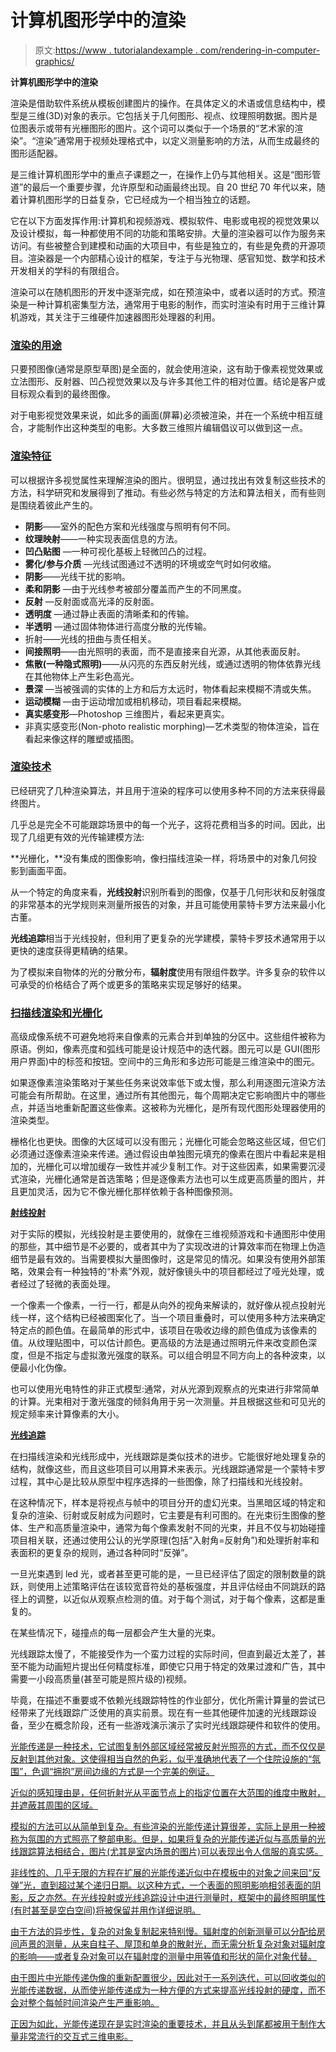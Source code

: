 # 计算机图形学中的渲染

> 原文:[https://www . tutorialandexample . com/rendering-in-computer-graphics/](https://www.tutorialandexample.com/rendering-in-computer-graphics/)

**计算机图形学中的渲染**

渲染是借助软件系统从模板创建图片的操作。在具体定义的术语或信息结构中，模型是三维(3D)对象的表示。它包括关于几何图形、视点、纹理照明数据。图片是位图表示或带有光栅图形的图片。这个词可以类似于一个场景的“艺术家的渲染”。“渲染”通常用于视频处理格式中，以定义测量影响的方法，从而生成最终的图形适配器。

是三维计算机图形学中的重点子课题之一，在操作上仍与其他相关。这是“图形管道”的最后一个重要步骤，允许原型和动画最终出现。自 20 世纪 70 年代以来，随着计算机图形学的日益复杂，它已经成为一个相当独立的话题。

它在以下方面发挥作用:计算机和视频游戏、模拟软件、电影或电视的视觉效果以及设计模拟，每一种都使用不同的功能和策略安排。大量的渲染器可以作为服务来访问。有些被整合到建模和动画的大项目中，有些是独立的，有些是免费的开源项目。渲染器是一个内部精心设计的框架，专注于与光物理、感官知觉、数学和技术开发相关的学科的有限组合。

渲染可以在随机图形的开发中逐渐完成，如在预渲染中，或者以适时的方式。预渲染是一种计算机密集型方法，通常用于电影的制作，而实时渲染有时用于三维计算机游戏，其关注于三维硬件加速器图形处理器的利用。

### <u>渲染的用途</u>

只要预图像(通常是原型草图)是全面的，就会使用渲染，这有助于像素视觉效果或立法图形、反射器、凹凸视觉效果以及与许多其他工件的相对位置。结论是客户或目标观众看到的最终图像。

对于电影视觉效果来说，如此多的画面(屏幕)必须被渲染，并在一个系统中相互缝合，才能制作出这种类型的电影。大多数三维照片编辑倡议可以做到这一点。

### <u>渲染特征</u>

可以根据许多视觉属性来理解渲染的图片。很明显，通过找出有效复制这些技术的方法，科学研究和发展得到了推动。有些必然与特定的方法和算法相关，而有些则是围绕着彼此产生的。

*   **阴影**——室外的配色方案和光线强度与照明有何不同。
*   **纹理映射**——一种实现表面信息的方法。
*   **凹凸贴图** —一种可视化基板上轻微凹凸的过程。
*   **雾化/参与介质** —光线试图通过不透明的环境或空气时如何收缩。
*   **阴影**——光线干扰的影响。
*   **柔和阴影** —由于光线参考被部分覆盖而产生的不同黑度。
*   **反射** —反射面或高光泽的反射面。
*   **透明度** —通过静止表面的清晰柔和的传输。
*   **半透明** —通过固体物体进行高度分散的光传输。
*   折射——光线的扭曲与责任相关。
*   **间接照明**——由光照明的表面，而不是直接来自光源，从其他表面反射。
*   **焦散(一种隐式照明)**——从闪亮的东西反射光线，或通过透明的物体依靠光线在其他物体上产生彩色高光。
*   **景深** —当被强调的实体的上方和后方太远时，物体看起来模糊不清或失焦。
*   **运动模糊** —由于运动增加或相机移动，项目看起来模糊。
*   **真实感变形**—Photoshop 三维图片，看起来更真实。
*   非真实感变形(Non-photo realistic morphing)—艺术类型的物体渲染，旨在看起来像这样的雕塑或插图。

### <u>渲染技术</u>

已经研究了几种渲染算法，并且用于渲染的程序可以使用多种不同的方法来获得最终图片。

几乎总是完全不可能跟踪场景中的每一个光子，这将花费相当多的时间。因此，出现了几组更有效的光传输建模方法:

**光栅化，**没有集成的图像影响，像扫描线渲染一样，将场景中的对象几何投影到画面平面。

从一个特定的角度来看，**光线投射**识别所看到的图像，仅基于几何形状和反射强度的非常基本的光学规则来测量所报告的对象，并且可能使用蒙特卡罗方法来最小化古董。

**光线追踪**相当于光线投射，但利用了更复杂的光学建模，蒙特卡罗技术通常用于以更快的速度获得更精确的结果。

为了模拟来自物体的光的分散分布，**辐射度**使用有限组件数学。许多复杂的软件以可承受的价格结合了两个或更多的策略来实现足够好的结果。

### <u>扫描线渲染和光栅化</u>

高级成像系统不可避免地将来自像素的元素合并到单独的分区中。这些组件被称为原语。例如，像素亮度和弧线可能是设计规范中的迭代器。图元可以是 GUI(图形用户界面)中的标签和按钮。空间中的三角形和多边形可能是三维渲染中的图元。

如果逐像素渲染策略对于某些任务来说效率低下或太慢，那么利用逐图元渲染方法可能会有所帮助。在这里，通过所有其他图元，每个周期决定它影响图片中的哪些点，并适当地重新配置这些像素。这被称为光栅化，是所有现代图形处理器使用的渲染类型。

栅格化也更快。图像的大区域可以没有图元；光栅化可能会忽略这些区域，但它们必须通过逐像素渲染来传递。通过假设由单独图元填充的像素在图片中看起来是相加的，光栅化可以增加缓存一致性并减少复制工作。对于这些因素，如果需要沉浸式渲染，光栅化通常是首选策略；但是逐像素方法也可以生成更高质量的图片，并且更加灵活，因为它不像光栅化那样依赖于各种图像预测。

**<u>射线投射</u>**

对于实际的模拟，光线投射是主要使用的，就像在三维视频游戏和卡通图形中使用的那些，其中细节是不必要的，或者其中为了实现改进的计算效率而在物理上伪造细节是最有效的。当需要模拟大量图像时，这是常见的情况。如果没有使用外部策略，效果会有一种独特的“朴素”外观，就好像镜头中的项目都经过了哑光处理，或者经过了轻微的表面处理。

一个像素一个像素，一行一行，都是从向外的视角来解读的，就好像从视点投射光线一样，这个结构已经被图案化了。当一个项目重叠时，可以使用多种方法来确定特定点的颜色值。在最简单的形式中，该项目在吸收边缘的颜色值成为该像素的值。从纹理贴图中，可以估计颜色。更高级的方法是通过照明元件来改变颜色深度，但是不指定与虚拟激光强度的联系。可以组合明显不同方向上的各种波束，以便最小化伪像。

也可以使用光电特性的非正式模型:通常，对从光源到观察点的光束进行非常简单的计算。光束相对于激光强度的倾斜角用于另一次测量。并且根据这些和可见光的规定频率来计算像素的大小。

**<u>光线追踪</u>**

在扫描线渲染和光线形成中，光线跟踪是类似技术的进步。它能很好地处理复杂的结构，就像这些，而且这些项目可以用算术来表示。光线跟踪通常是一个蒙特卡罗过程，其中心是比较从原型中程序选择的一些图像，除了扫描线和光线投射。

在这种情况下，样本是将视点与帧中的项目分开的虚幻光束。当黑暗区域的特定和复杂的渲染、衍射或反射成为问题时，它主要是有利可图的。在光束衍生图像的整体、生产和高质量渲染中，通常为每个像素发射不同的光束，并且不仅与初始碰撞项目相关联，还通过使用公认的光学原理(包括“入射角=反射角”)和处理折射率和表面积的更复杂的规则，通过各种同时“反弹”。

一旦光束遇到 led 光，或者甚至更可能的是，一旦已经评估了固定的限制数量的跳跃，则使用上述策略评估在该较宽音符处的基板强度，并且评估经由不同跳跃的路径上的调整，以近似从观察点检测的值。对于每个测试，对于每个像素，这都是重复的。

在某些情况下，碰撞点的每一层都会产生大量的光束。

光线跟踪太慢了，不能接受作为一个蛮力过程的实际时间，但直到最近太差了，甚至不能为动画短片提出任何精度标准，即使它只用于特定的效果过渡和广告，其中需要一小段高质量(甚至可能是照片级的)视频。

毕竟，在描述不重要或不依赖光线跟踪特性的作业部分，优化所需计算量的尝试已经带来了光线跟踪广泛使用的真实前景。现在有一些其他硬件加速的光线跟踪设备，至少在概念阶段，还有一些游戏演示演示了实时光线跟踪硬件和软件的使用。

 <u>光能传递是一种技术，它试图复制外部区域经常被反射光照亮的方式，而不仅仅是反射到其他对象。这使得相当自然的色彩，似乎准确地代表了一个住院设施的“氛围”，色调“拥抱”房间边缘的方式是一个完美的例证。

近似的感知理由是，任何折射光从平面节点上的指定位置在大范围的维度中散射，并遮蔽其周围的区域。

模拟的方法可以从简单到复杂。有些渲染的光能传递计算很差，实际上是用一种被称为氛围的方式照亮了整部电影。但是，如果将复杂的光能传递近似与高质量的光线跟踪算法相结合，图片(尤其是室内场景的图片)可以表现出令人信服的真实感。

非线性的、几乎无限的方程在扩展的光能传递近似中在模板中的对象之间来回“反弹”光，直到超过某个递归日期。以这种方式，一个表面的照明影响相邻表面的阴影，反之亦然。在光线投射或光线追踪设计中进行测量时，框架中的最终照明属性(有时甚至是空白空间)将被保留并用作详细说明。

由于方法的异步性，复杂的对象复制起来特别慢。辐射度的创新测量可以分配给房间声景的测量，从来自柱子、屋顶和单身的散射光，而无需分析复杂对象对辐射度的影响——或者复杂对象可以在辐射度的测量中用等值和形状的简化对象代替。

由于图片中光能传递伪像的重新配置很少，因此对于一系列迭代，可以回收类似的光能传递数据，从而使光能传递成为一种方便的方式来提高光线投射的硬度，而不会对整个每帧时间渲染产生严重影响。

正因为如此，光能传递现在是实时渲染的重要技术，并且从头到尾都被用于制作大量非常流行的交互式三维电影。</u>